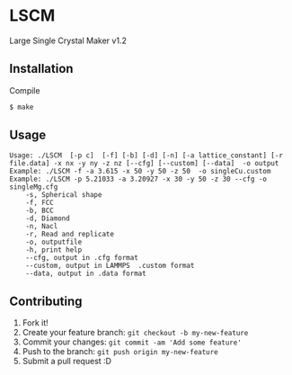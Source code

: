 # LSCM
Large Single Crystal Maker
v1.2

## Installation

Compile

```bash
$ make
```

## Usage

```
Usage: ./LSCM  [-p c]  [-f] [-b] [-d] [-n] [-a lattice_constant] [-r file.data] -x nx -y ny -z nz [--cfg] [--custom] [--data]  -o output
Example: ./LSCM -f -a 3.615 -x 50 -y 50 -z 50  -o singleCu.custom
Example: ./LSCM -p 5.21033 -a 3.20927 -x 30 -y 50 -z 30 --cfg -o singleMg.cfg
    -s, Spherical shape 
    -f, FCC 
    -b, BCC 
    -d, Diamond 
    -n, Nacl 
    -r, Read and replicate 
    -o, outputfile
    -h, print help
	--cfg, output in .cfg format
	--custom, output in LAMMPS  .custom format
	--data, output in .data format
```

## Contributing

1. Fork it!
2. Create your feature branch: `git checkout -b my-new-feature`
3. Commit your changes: `git commit -am 'Add some feature'`
4. Push to the branch: `git push origin my-new-feature`
5. Submit a pull request :D

